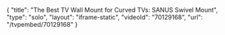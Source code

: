 {
    "title": "The Best TV Wall Mount for Curved TVs: SANUS Swivel Mount",
    "type": "solo",
    "layout": "iframe-static",
    "videoId": "70129168",
    "url": "\/tvpembed\/70129168"
}
